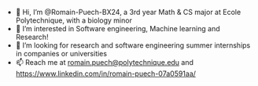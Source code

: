 - 👋 Hi, I’m @Romain-Puech-BX24, a 3rd year Math & CS major at Ecole Polytechnique, with a biology minor
- 👀 I’m interested in Software engineering, Machine learning and Research!
- 💞️ I’m looking for research and software engineering summer internships in companies or universities
- 📫 Reach me at romain.puech@polytechnique.edu and https://www.linkedin.com/in/romain-puech-07a0591aa/

<!---
Romain-Puech-BX24/Romain-Puech-BX24 is a ✨ special ✨ repository because its `README.md` (this file) appears on your GitHub profile.
You can click the Preview link to take a look at your changes.
--->
